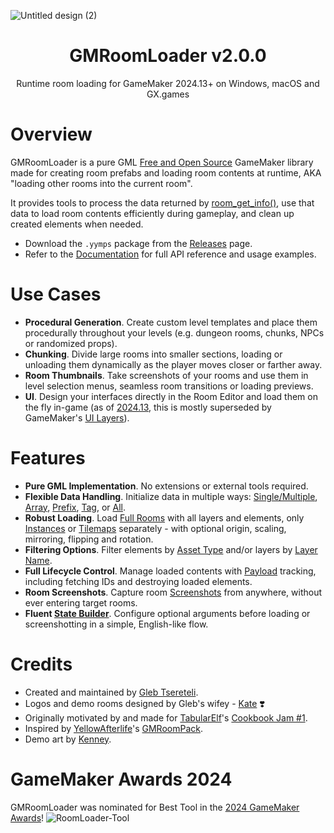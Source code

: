 ![Untitled design (2)](https://github.com/glebtsereteli/GMRoomLoader/assets/50461722/e82ecee8-149d-4a04-bf85-4010535ce033)

<h1 align="center">GMRoomLoader v2.0.0</h1>
<p align="center">Runtime room loading for GameMaker 2024.13+ on Windows, macOS and GX.games</p>

# Overview
GMRoomLoader is a pure GML [Free and Open Source](https://en.wikipedia.org/wiki/Free_and_open-source_software) GameMaker library made for creating room prefabs and loading room contents at runtime, AKA "loading other rooms into the current room".

It provides tools to process the data returned by [room_get_info()](https://manual.gamemaker.io/monthly/en/GameMaker_Language/GML_Reference/Asset_Management/Rooms/room_get_info.htm), use that data to load room contents efficiently during gameplay, and clean up created elements when needed.

* Download the `.yymps` package from the [Releases](https://github.com/glebtsereteli/GMRoomLoader/releases) page.
* Refer to the [Documentation](https://glebtsereteli.github.io/GMRoomLoader/) for full API reference and usage examples.

# Use Cases
* **Procedural Generation**. Create custom level templates and place them procedurally throughout your levels (e.g. dungeon rooms, chunks, NPCs or randomized props).
* **Chunking**. Divide large rooms into smaller sections, loading or unloading them dynamically as the player moves closer or farther away.​
* **Room Thumbnails**. Take screenshots of your rooms and use them in level selection menus, seamless room transitions or loading previews. 
* **UI**. Design your interfaces directly in the Room Editor and load them on the fly in-game (as of [2024.13](https://gamemaker.io/en/blog/release-2024-13),​ this is mostly superseded by GameMaker's [UI Layers](https://manual.gamemaker.io/monthly/en/#t=The_Asset_Editors%2FRoom_Properties%2FUI_Layers.htm)​).

# Features
* **Pure GML Implementation**. No extensions or external tools required.
* **Flexible Data Handling**. Initialize data in multiple ways: [Single/Multiple](https://glebtsereteli.github.io/GMRoomLoader/pages/api/roomLoader/data#datainit), [Array](https://glebtsereteli.github.io/GMRoomLoader/pages/api/roomLoader/data#datainitarray), [Prefix](https://glebtsereteli.github.io/GMRoomLoader/pages/api/roomLoader/data#datainitprefix), [Tag](https://glebtsereteli.github.io/GMRoomLoader/pages/api/roomLoader/data#datainittag), or [All](https://glebtsereteli.github.io/GMRoomLoader/pages/api/roomLoader/data#datainitall).
* **Robust Loading**. Load [Full Rooms](https://glebtsereteli.github.io/GMRoomLoader/pages/api/roomLoader/loading#load) with all layers and elements, only [Instances](https://glebtsereteli.github.io/GMRoomLoader/pages/api/roomLoader/loading#loadinstances) or [Tilemaps](https://glebtsereteli.github.io/GMRoomLoader/pages/api/roomLoader/loading#loadtilemap) separately - with optional origin, scaling, mirroring, flipping and rotation.
* **Filtering Options**. Filter elements by [Asset Type](https://glebtsereteli.github.io/GMRoomLoader/pages/api/roomLoader/assetTypeFiltering) and/or layers by [Layer Name](https://glebtsereteli.github.io/GMRoomLoader/pages/api/roomLoader/layerNameFiltering).
* **Full Lifecycle Control**. Manage loaded contents with [Payload](https://glebtsereteli.github.io/GMRoomLoader/pages/api/payload/overview) tracking, including fetching IDs and destroying loaded elements.
* **Room Screenshots**. Capture room [Screenshots](https://glebtsereteli.github.io/GMRoomLoader/pages/api/roomLoader/screenshotting) from anywhere, without ever entering target rooms.
* **Fluent [State Builder](https://glebtsereteli.github.io/GMRoomLoader/pages/api/roomLoader/state)**. Configure optional arguments before loading or screenshotting in a simple, English-like flow.


# Credits
- Created and maintained by [Gleb Tsereteli](https://twitter.com/glebtsereteli).
- Logos and demo rooms designed by Gleb's wifey - [Kate](https://www.instagram.com/k8te_iv) ❣️
- Originally motivated by and made for [TabularElf](https://twitter.com/TabularElf)'s [Cookbook Jam #1](https://itch.io/jam/cookbook-jam-1).
- Inspired by [YellowAfterlife](https://twitter.com/YellowAfterlife)'s [GMRoomPack](https://yellowafterlife.itch.io/gmroompack).
- Demo art by [Kenney](https://twitter.com/KenneyNL).

# GameMaker Awards 2024
GMRoomLoader was nominated for Best Tool in the [2024 GameMaker Awards](https://gamemaker.io/en/blog/gamemaker-awards-2024-winners)!
![RoomLoader-Tool](https://github.com/user-attachments/assets/9f24ea91-21da-4f2c-9427-f8ab9cfb778d)
